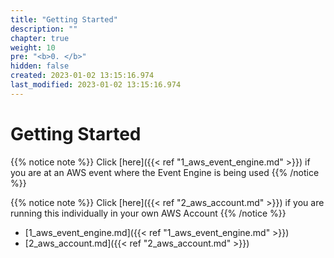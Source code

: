 ```yaml
---
title: "Getting Started"
description: ""
chapter: true
weight: 10
pre: "<b>0. </b>"
hidden: false
created: 2023-01-02 13:15:16.974
last_modified: 2023-01-02 13:15:16.974
---
```


# Getting Started

{{% notice note %}}
Click [here]({{< ref "1_aws_event_engine.md" >}}) if you are at an AWS event where the Event Engine is being used
{{% /notice %}}

{{% notice note %}}
Click [here]({{< ref "2_aws_account.md" >}}) if you are running this individually in your own AWS Account
{{% /notice %}}


- [1_aws_event_engine.md]({{< ref "1_aws_event_engine.md" >}}) 
- [2_aws_account.md]({{< ref "2_aws_account.md" >}}) 



